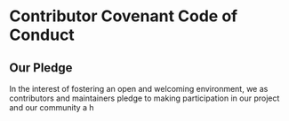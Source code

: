 # Contributor Covenant Code of Conduct

## Our Pledge

In the interest of fostering an open and welcoming environment, we as contributors and maintainers pledge to making participation in our project and our community a h